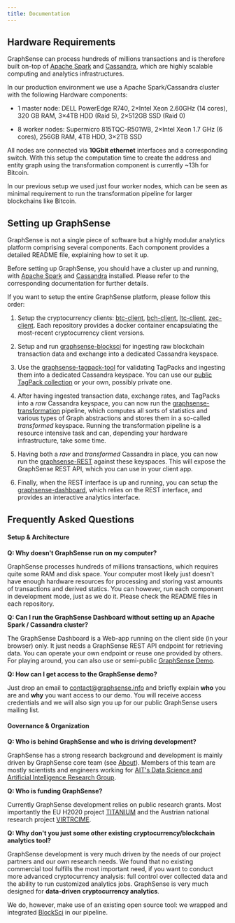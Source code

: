 ```yaml
---
title: Documentation
---
```


## Hardware Requirements

GraphSense can process hundreds of millions transactions and is therefore built on-top of [Apache Spark](spark) and [Cassandra](cassandra), which are highly scalable computing and analytics infrastructures.

In our production environment we use a Apache Spark/Cassandra cluster with the following Hardware components:

* 1 master node: DELL PowerEdge R740, 2×Intel Xeon 2.60GHz (14 cores), 320 GB RAM, 3×4TB HDD (Raid 5), 2×512GB SSD (Raid 0)

* 8 worker nodes: Supermicro 815TQC-R501WB, 2×Intel Xeon 1.7 GHz (6 cores), 256GB RAM, 4TB HDD, 3×2TB SSD

All nodes are connected via **10Gbit ethernet** interfaces and a corresponding switch. With this setup the computation time to create the address and entity graph using the transformation component is currently \~13h for Bitcoin.

In our previous setup we used just four worker nodes, which can be seen as minimal requirement to run the transformation pipeline for larger blockchains like Bitcoin.

## Setting up GraphSense

GraphSense is not a single piece of software but a highly modular analytics platform comprising several components. Each component provides a detailed README file, explaining how to set it up. 

Before setting up GraphSense, you should have a cluster up and running, with [Apache Spark][spark] and [Cassandra][cassandra] installed. Please refer to the corresponding documentation for further details.

If you want to setup the entire GraphSense platform, please follow this order:

1. Setup the cryptocurrency clients: [btc-client](https://github.com/graphsense/btc-client), [bch-client](https://github.com/graphsense/bch-client), [ltc-client](https://github.com/graphsense/ltc-client), [zec-client](https://github.com/graphsense/zec-client). Each repository provides a docker container encapsulating the most-recent cryptocurrency client versions.

2. Setup and run [graphsense-blocksci](https://github.com/graphsense/graphsense-blocksci) for ingesting raw blockchain transaction data and exchange into a dedicated Cassandra keyspace.

3. Use the [graphsense-tagpack-tool](https://github.com/graphsense/graphsense-tagpack-tool) for validating TagPacks and ingesting them into a dedicated Cassandra keyspace. You can use our [public TagPack collection](https://github.com/graphsense/graphsense-tagpacks) or your own, possibly private one.

4. After having ingested transaction data, exchange rates, and TagPacks into a *raw* Cassandra keyspace, you can now run the [graphsense-transformation](https://github.com/graphsense/graphsense-transformation) pipeline, which computes all sorts of statistics and various types of Graph abstractions and stores them in a so-called *transformed* keyspace. Running the transformation pipeline is a resource intensive task and can, depending your hardware infrastructure, take some time.

5. Having both a *raw* and *transformed* Cassandra in place, you can now run the [graphsense-REST](https://github.com/graphsense/graphsense-REST) against these keyspaces. This will expose the GraphSense REST API, which you can use in your client app.

6. Finally, when the REST interface is up and running, you can setup the [graphsense-dashboard](https://github.com/graphsense/graphsense-dashboard), which relies on the REST interface, and provides an interactive analytics interface.

## Frequently Asked Questions

#### Setup & Architecture

**Q: Why doesn't GraphSense run on my computer?**

GraphSense processes hundreds of millions transactions, which requires quite some RAM and disk space. Your computer most likely just doesn't have enough hardware resources for processing and storing vast amounts of transactions and derived statics. You can however, run each component in development mode, just as we do it. Please check the README files in each repository.

**Q: Can I run the GraphSense Dashboard without setting up an Apache Spark / Cassandra cluster?**

The GraphSense Dashboard is a Web-app running on the client side (in your browser) only. It just needs a GraphSense REST API endpoint for retrieving data. You can operate your own endpoint or reuse one provided by others. For playing around, you can also use or semi-public [GraphSense Demo](https://demo.graphsense.info).

**Q: How can I get access to the GraphSense demo?**

Just drop an email to [contact@graphsense.info](mailto:contact@graphsense.info) and briefly explain **who** you are and **why** you want access to our demo. You will receive access credentials and we will also sign you up for our public GraphSense users mailing list.

#### Governance & Organization

**Q: Who is behind GraphSense and who is driving development?**

GraphSense has a strong research background and development is mainly driven by GraphSense core team (see [About](about.html)). Members of this team are mostly scientists and engineers working for [AIT's Data Science and Artificial Intelligence Research Group](https://www.ait.ac.at/themen/data-science/).

**Q: Who is funding GraphSense?**

Currently GraphSense development relies on public research grants. Most importantly the EU H2020 project [TITANIUM](https://titanium-project.eu/) and the Austrian national research project [VIRTRCIME](https://virtcrime-project.info/).

**Q: Why don't you just some other existing cryptocurrency/blockchain analytics tool?**

GraphSense development is very much driven by the needs of our project partners and our own research needs. We found that no existing commercial tool fulfills the most important need, if you want to conduct more advanced cryptocurrency analysis: full control over collected data and the ability to run customized analytics jobs. GraphSense is very much designed for **data-driven cryptocurrency analytics**.

We do, however, make use of an existing open source tool: we wrapped and integrated [BlockSci](https://github.com/citp/BlockSci) in our pipeline.


[spark]: https://spark.apache.org/
[cassandra]: https://cassandra.apache.org/
